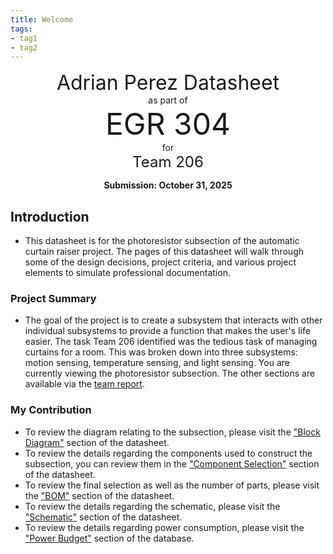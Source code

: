 ```yaml
---
title: Welcome
tags:
- tag1
- tag2
---
```

<center>
<font size= "6">Adrian Perez Datasheet</font><br>
as part of<br>
<font size= "8"> EGR 304</font><br>
for<br>
<font size= "5"> Team 206 </font><br>

**Submission: October 31, 2025**
</center>

## Introduction

* This datasheet is for the photoresistor subsection of the automatic curtain raiser project. The pages of this datasheet will walk through some of the design decisions, project criteria, and various project elements to simulate professional documentation.

### Project Summary

* The goal of the project is to create a subsystem that interacts with other individual subsystems to provide a function that makes the user's life easier. The task Team 206 identified was the tedious task of managing curtains for a room. This was broken down into three subsystems: motion sensing, temperature sensing, and light sensing. You are currently viewing the photoresistor subsection. The other sections are available via the [team report](https://asu-egr304-2025-f-206.github.io/EGR304-TechMinds/). 


### My Contribution

* To review the diagram relating to the subsection, please visit the ["Block Diagram"](https://adrian-xp.github.io/01-Block-Diagram/Block-Diagram/) section of the datasheet.
* To review the details regarding the components used to construct the subsection, you can review them in the ["Component Selection"](https://adrian-xp.github.io/02-Component-Selection/Component-Selection/) section of the datasheet.
* To review the final selection as well as the number of parts, please visit the ["BOM"](https://adrian-xp.github.io/03-BOM/BOM/) section of the datasheet.
* To review the details regarding the schematic, please visit the ["Schematic"](https://adrian-xp.github.io/04-Schematic/schematic/) section of the datasheet.
* To review the details regarding power consumption, please visit the ["Power Budget"](https://adrian-xp.github.io/05-Power-Budget/Power-Budget/) section of the database.
